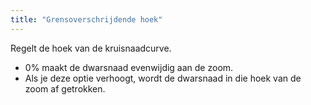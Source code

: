 ```yaml
---
title: "Grensoverschrijdende hoek"
---
```


Regelt de hoek van de kruisnaadcurve.

- 0% maakt de dwarsnaad evenwijdig aan de zoom.
- Als je deze optie verhoogt, wordt de dwarsnaad in die hoek van de zoom af getrokken.




